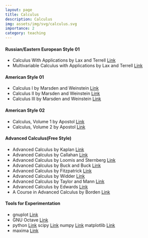 ```yaml
---
layout: page
title: Calculus
description: Calculus
img: assets/img/svg/calculus.svg
importance: 2
category: teaching
---
```


#### Russian/Eastern European Style 01

- Calculus With Applications by Lax and Terrell [Link](https://link.springer.com/book/10.1007/978-1-4614-7946-8)
- Multivariable Calculus with Applications by Lax and Terrell [Link](https://link.springer.com/book/10.1007/978-3-319-74073-7)

#### American Style 01

- Calculus I by Marsden and Weinstein [Link](https://link.springer.com/book/10.1007/978-1-4612-5024-1)
- Calculus II by Marsden and Weinstein [Link](https://link.springer.com/book/10.1007/978-1-4612-5026-5)
- Calculus III by Marsden and Weinstein [Link](https://link.springer.com/book/10.1007/978-1-4612-5028-9)

#### American Style 02

- Calculus, Volume 1 by Apostol [Link](https://www.wiley.com/en-us/Calculus%2C+Volume+1%2C+2nd+Edition-p-9781119496731)
- Calculus, Volume 2 by Apostol [Link](https://www.wiley.com/en-us/Calculus%2C+Volume+2%2C+2nd+Edition-p-9781119496762)

#### Advanced Calculus(Free Style)

- Advanced Calculus by Kaplan [Link](https://www.pearson.com/en-us/subject-catalog/p/advanced-calculus/P200000006221/9780201799378?tab=table-of-contents)
- Advanced Calculus by Callahan [Link](https://link.springer.com/book/10.1007/978-1-4419-7332-0)  
- Advanced Calculus by Loomis and Sternberg [Link](https://www.worldscientific.com/worldscibooks/10.1142/9095#t=aboutBook)
- Advanced Calculus by Buck and Buck [Link](https://www.google.de/books/edition/Advanced_Calculus/7cYQAAAAQBAJ?hl=en&gbpv=1&dq=advanced+calculus+buck&printsec=frontcover) 
- Advanced Calculus by Fitzpatrick [Link](https://bookstore.ams.org/view?ProductCode=AMSTEXT/5)
- Advanced Calculus by Widder [Link](https://store.doverpublications.com/0486661032.html)
- Advanced Calculus by Taylor and Mann [Link](https://www.wiley.com/en-us/Advanced+Calculus%2C+3rd+Edition-p-9780471025665)
- Advanced Calculus by Edwards [Link](https://link.springer.com/book/10.1007/978-0-8176-8412-9)
- A Course in Advanced Calculus by Borden [Link](https://store.doverpublications.com/0486150380.html)

#### Tools for Experimentation

- gnuplot [Link](http://www.gnuplot.info/)
- GNU Octave  [Link](https://octave.org/)
- python [Link](https://www.python.org/) scipy [Link](https://scipy.org/) numpy [Link](https://numpy.org/) matplotlib [Link](https://matplotlib.org/)
- maxima [Link](https://maxima.sourceforge.io/)  

